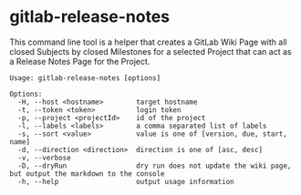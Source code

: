 # gitlab-release-notes
This command line tool is a helper that creates a GitLab Wiki Page with all closed Subjects by closed Milestones for a selected Project that can act as a Release Notes Page for the Project.

```shell
Usage: gitlab-release-notes [options]

Options:
  -H, --host <hostname>        target hostname
  -t, --token <token>          login token
  -p, --project <projectId>    id of the project
  -l, --labels <labels>        a comma separated list of labels
  -s, --sort <value>           value is one of [version, due, start, name]
  -d, --direction <direction>  direction is one of [asc, desc]
  -v, --verbose                
  -D, --dryRun                 dry run does not update the wiki page, but output the markdown to the console
  -h, --help                   output usage information
```
